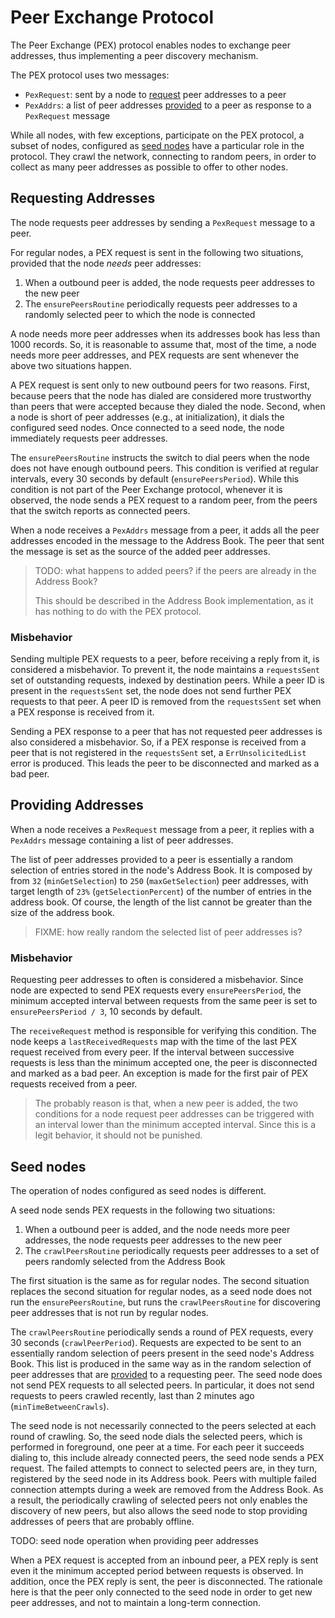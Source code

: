 # Peer Exchange Protocol

The Peer Exchange (PEX) protocol enables nodes to exchange peer addresses, thus
implementing a peer discovery mechanism.

The PEX protocol uses two messages:

- `PexRequest`: sent by a node to [request](#requesting-addresses) peer
  addresses to a peer
- `PexAddrs`: a list of peer addresses [provided](#providing-addresses) to a
  peer as response to a `PexRequest` message

While all nodes, with few exceptions, participate on the PEX protocol,
a subset of nodes, configured as [seed nodes](#seed-nodes) have a particular
role in the protocol.
They crawl the network, connecting to random peers, in order to collect as many
peer addresses as possible to offer to other nodes.

## Requesting Addresses

The node requests peer addresses by sending a `PexRequest` message to a peer.

For regular nodes, a PEX request is sent in the following two situations,
provided that the node *needs* peer addresses:

1. When a outbound peer is added, the node requests peer addresses to the new peer
1. The `ensurePeersRoutine` periodically requests peer addresses to a randomly
   selected peer to which the node is connected

A node needs more peer addresses when its addresses book has less than 1000 records.
So, it is reasonable to assume that, most of the time, a node needs more peer addresses,
and PEX requests are sent whenever the above two situations happen.

A PEX request is sent only to new outbound peers for two reasons.
First, because peers that the node has dialed are considered more trustworthy
than peers that were accepted because they dialed the node.
Second, when a node is short of peer addresses (e.g., at initialization),
it dials the configured seed nodes.
Once connected to a seed node, the node immediately requests peer addresses.

The `ensurePeersRoutine` instructs the switch to dial peers when the node does
not have enough outbound peers.
This condition is verified at regular intervals, every 30 seconds by default
(`ensurePeersPeriod`).
While this condition is not part of the Peer Exchange protocol,
whenever it is observed, the node sends a PEX request to a random peer,
from the peers that the switch reports as connected peers.

When a node receives a `PexAddrs` message from a peer,
it adds all the peer addresses encoded in the message to the Address Book.
The peer that sent the message is set as the source of the added peer addresses.

> TODO: what happens to added peers? if the peers are already in the Address Book?
>
> This should be described in the Address Book implementation, as it has
> nothing to do with the PEX protocol.

### Misbehavior

Sending multiple PEX requests to a peer, before receiving a reply from it,
is considered a misbehavior.
To prevent it, the node maintains a `requestsSent` set of outstanding
requests, indexed by destination peers.
While a peer ID is present in the `requestsSent` set, the node does not send
further PEX requests to that peer.
A peer ID is removed from the `requestsSent` set when a PEX response is
received from it.

Sending a PEX response to a peer that has not requested peer addresses
is also considered a misbehavior.
So, if a PEX response is received from a peer that is not registered in
the `requestsSent` set, a `ErrUnsolicitedList` error is produced.
This leads the peer to be disconnected and marked as a bad peer.

## Providing Addresses

When a node receives a `PexRequest` message from a peer,
it replies with a `PexAddrs` message containing a list of peer addresses.

The list of peer addresses provided to a peer is essentially a random selection
of entries stored in the node's Address Book.
It is composed by from `32` (`minGetSelection`) to `250` (`maxGetSelection`)
peer addresses, with target length of `23%` (`getSelectionPercent`) of the
number of entries in the address book.
Of course, the length of the list cannot be greater than the size of the address book.

> FIXME: how really random the selected list of peer addresses is?

### Misbehavior

Requesting peer addresses to often is considered a misbehavior.
Since node are expected to send PEX requests every `ensurePeersPeriod`,
the minimum accepted interval between requests from the same peer is set
to `ensurePeersPeriod / 3`, 10 seconds by default.

The `receiveRequest` method is responsible for verifying this condition.
The node keeps a `lastReceivedRequests` map with the time of the last PEX
request received from every peer.
If the interval between successive requests is less than the minimum accepted
one, the peer is disconnected and marked as a bad peer.
An exception is made for the first pair of PEX requests received from a peer.

> The probably reason is that, when a new peer is added, the two conditions for
> a node request peer addresses can be triggered with an interval lower than
> the minimum accepted interval.
> Since this is a legit behavior, it should not be punished.

## Seed nodes

The operation of nodes configured as seed nodes is different.

A seed node sends PEX requests in the following two situations:

1. When a outbound peer is added, and the node needs more peer addresses, the
   node requests peer addresses to the new peer
1. The `crawlPeersRoutine` periodically requests peer addresses to a set of
   peers randomly selected from the Address Book

The first situation is the same as for regular nodes.
The second situation replaces the second situation for regular nodes, as a seed
node does not run the `ensurePeersRoutine`, but runs the `crawlPeersRoutine`
for discovering peer addresses that is not run by regular nodes.

The `crawlPeersRoutine` periodically sends a round of PEX requests,
every 30 seconds (`crawlPeerPeriod`).
Requests are expected to be sent to an essentially random selection of peers
present in the seed node's Address Book.
This list is produced in the same way as in the random selection of peer
addresses that are [provided](#provided-addresses) to a requesting peer.
The seed node does not send PEX requests to all selected peers.
In particular, it does not send requests to peers crawled recently, last than 2
minutes ago (`minTimeBetweenCrawls`).

The seed node is not necessarily connected to the peers selected at each round
of crawling.
So, the seed node dials the selected peers, which is performed in foreground,
one peer at a time.
For each peer it succeeds dialing to, this include already connected peers,
the seed node sends a PEX request.
The failed attempts to connect to selected peers are, in they turn, registered
by the seed node in its Address book.
Peers with multiple failed connection attempts during a week are removed from
the Address Book.
As a result, the periodically crawling of selected peers not only enables the
discovery of new peers, but also allows the seed node to stop providing
addresses of peers that are probably offline.

TODO: seed node operation when providing peer addresses

When a PEX request is accepted from an inbound peer, a PEX reply is sent even
it the minimum accepted period between requests is observed.
In addition, once the PEX reply is sent, the peer is disconnected.
The rationale here is that the peer only connected to the seed node in order to
get new peer addresses, and not to maintain a long-term connection.
